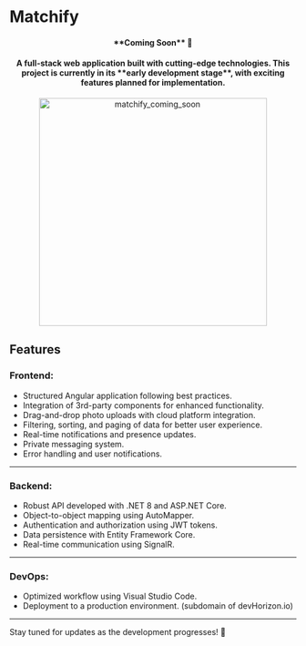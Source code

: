 # Matchify
<h4 align="center">
**Coming Soon** 🚧
</h4>

<h4 align="center"> A full-stack web application built with cutting-edge technologies. This project is currently in its **early development stage**, with exciting features planned for implementation. </h4>



<p align="center">
  <img src="https://github.com/user-attachments/assets/8363600f-a877-48be-9a95-8cd7a0a696f1" alt="matchify_coming_soon" width="400"/>
</p>


## Features

### Frontend:
- Structured Angular application following best practices.
- Integration of 3rd-party components for enhanced functionality.
- Drag-and-drop photo uploads with cloud platform integration.
- Filtering, sorting, and paging of data for better user experience.
- Real-time notifications and presence updates.
- Private messaging system.
- Error handling and user notifications.

---

### Backend:
- Robust API developed with .NET 8 and ASP.NET Core.
- Object-to-object mapping using AutoMapper.
- Authentication and authorization using JWT tokens.
- Data persistence with Entity Framework Core.
- Real-time communication using SignalR.

---

### DevOps:
- Optimized workflow using Visual Studio Code.
- Deployment to a production environment. (subdomain of devHorizon.io)

---

Stay tuned for updates as the development progresses! 🚀
